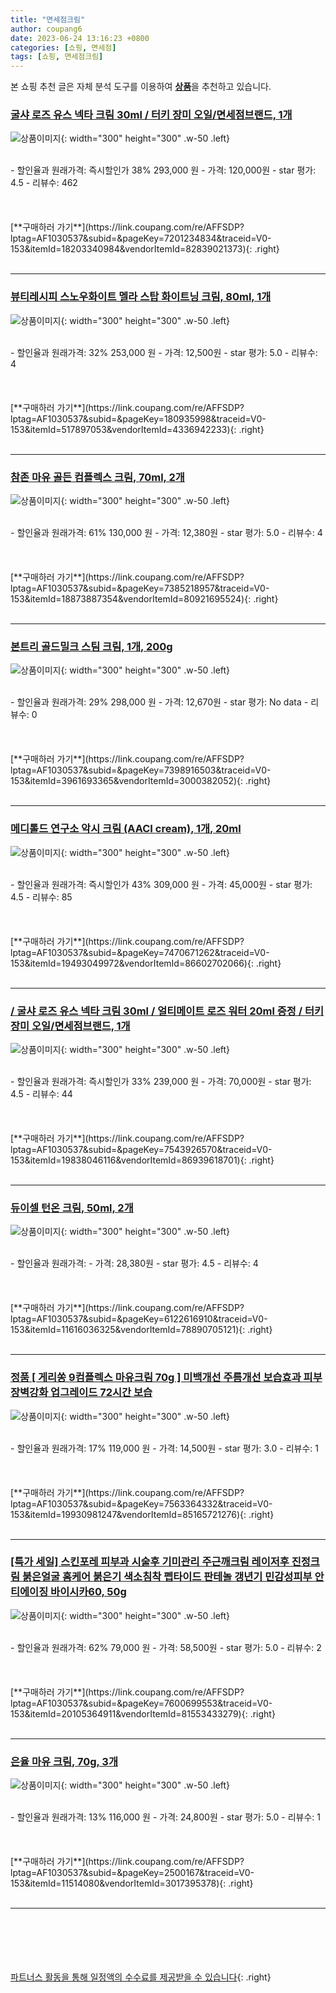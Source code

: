 ```yaml
---
title: "면세점크림"
author: coupang6
date: 2023-06-24 13:16:23 +0800
categories: [쇼핑, 면세점]
tags: [쇼핑, 면세점크림]
---
```


본 쇼핑 추천 글은 자체 분석 도구를 이용하여 [**상품**](https://link.coupang.com/a/bao1ui)을 추천하고 있습니다.

### [굴샤 로즈 유스 넥타 크림 30ml / 터키 장미 오일/면세점브랜드, 1개](https://link.coupang.com/re/AFFSDP?lptag=AF1030537&subid=&pageKey=7201234834&traceid=V0-153&itemId=18203340984&vendorItemId=82839021373)

![상품이미지](https://thumbnail9.coupangcdn.com/thumbnails/remote/230x230ex/image/vendor_inventory/dd1e/13c382def046fafed7a250705486dd86819157888fc05158f2bb7cc33771.jpg){: width="300" height="300" .w-50 .left}


<br>
- 할인율과 원래가격: 즉시할인가 38%  293,000   원
- 가격: 120,000원
- star 평가: 4.5
- 리뷰수: 462
<br>
<br>
<br>
<br>
[**구매하러 가기**](https://link.coupang.com/re/AFFSDP?lptag=AF1030537&subid=&pageKey=7201234834&traceid=V0-153&itemId=18203340984&vendorItemId=82839021373){: .right}
<br>
<br>

---

### [뷰티레시피 스노우화이트 멜라 스탑 화이트닝 크림, 80ml, 1개](https://link.coupang.com/re/AFFSDP?lptag=AF1030537&subid=&pageKey=180935998&traceid=V0-153&itemId=517897053&vendorItemId=4336942233)

![상품이미지](https://thumbnail9.coupangcdn.com/thumbnails/remote/230x230ex/image/retail/images/1259188174989223-111b4f81-602d-4f38-be82-4ceabff558f0.jpg){: width="300" height="300" .w-50 .left}


<br>
- 할인율과 원래가격: 32%  253,000   원
- 가격: 12,500원
- star 평가: 5.0
- 리뷰수: 4
<br>
<br>
<br>
<br>
[**구매하러 가기**](https://link.coupang.com/re/AFFSDP?lptag=AF1030537&subid=&pageKey=180935998&traceid=V0-153&itemId=517897053&vendorItemId=4336942233){: .right}
<br>
<br>

---

### [참존 마유 골든 컴플렉스 크림, 70ml, 2개](https://link.coupang.com/re/AFFSDP?lptag=AF1030537&subid=&pageKey=7385218957&traceid=V0-153&itemId=18873887354&vendorItemId=80921695524)

![상품이미지](https://thumbnail10.coupangcdn.com/thumbnails/remote/230x230ex/image/retail/images/1598435894786840-f27a47fb-fc9c-488e-ab77-bc8f618e6595.jpg){: width="300" height="300" .w-50 .left}


<br>
- 할인율과 원래가격: 61%  130,000   원
- 가격: 12,380원
- star 평가: 5.0
- 리뷰수: 4
<br>
<br>
<br>
<br>
[**구매하러 가기**](https://link.coupang.com/re/AFFSDP?lptag=AF1030537&subid=&pageKey=7385218957&traceid=V0-153&itemId=18873887354&vendorItemId=80921695524){: .right}
<br>
<br>

---

### [본트리 골드밀크 스팀 크림, 1개, 200g](https://link.coupang.com/re/AFFSDP?lptag=AF1030537&subid=&pageKey=7398916503&traceid=V0-153&itemId=3961693365&vendorItemId=3000382052)

![상품이미지](https://thumbnail10.coupangcdn.com/thumbnails/remote/230x230ex/image/retail/images/4788330822844213-b469c8fd-9d9b-4115-a791-232fa5439958.jpg){: width="300" height="300" .w-50 .left}


<br>
- 할인율과 원래가격: 29%  298,000   원
- 가격: 12,670원
- star 평가: No data
- 리뷰수: 0
<br>
<br>
<br>
<br>
[**구매하러 가기**](https://link.coupang.com/re/AFFSDP?lptag=AF1030537&subid=&pageKey=7398916503&traceid=V0-153&itemId=3961693365&vendorItemId=3000382052){: .right}
<br>
<br>

---

### [메디톨드 연구소 악시 크림 (AACI cream), 1개, 20ml](https://link.coupang.com/re/AFFSDP?lptag=AF1030537&subid=&pageKey=7470671262&traceid=V0-153&itemId=19493049972&vendorItemId=86602702066)

![상품이미지](https://thumbnail10.coupangcdn.com/thumbnails/remote/230x230ex/image/vendor_inventory/5225/d060cb06d124f0be41a47d646bc9d0d4f24cdd0987f9996c84d2aaf342eb.jpg){: width="300" height="300" .w-50 .left}


<br>
- 할인율과 원래가격: 즉시할인가 43%  309,000   원
- 가격: 45,000원
- star 평가: 4.5
- 리뷰수: 85
<br>
<br>
<br>
<br>
[**구매하러 가기**](https://link.coupang.com/re/AFFSDP?lptag=AF1030537&subid=&pageKey=7470671262&traceid=V0-153&itemId=19493049972&vendorItemId=86602702066){: .right}
<br>
<br>

---

### [/ 굴샤 로즈 유스 넥타 크림 30ml / 얼티메이트 로즈 워터 20ml 증정 / 터키 장미 오일/면세점브랜드, 1개](https://link.coupang.com/re/AFFSDP?lptag=AF1030537&subid=&pageKey=7543926570&traceid=V0-153&itemId=19838046116&vendorItemId=86939618701)

![상품이미지](https://thumbnail10.coupangcdn.com/thumbnails/remote/230x230ex/image/vendor_inventory/368c/54844f270b200212c93d00b653bfe004f6cf0fc4852b4f65c6d87b382527.jpg){: width="300" height="300" .w-50 .left}


<br>
- 할인율과 원래가격: 즉시할인가 33%  239,000   원
- 가격: 70,000원
- star 평가: 4.5
- 리뷰수: 44
<br>
<br>
<br>
<br>
[**구매하러 가기**](https://link.coupang.com/re/AFFSDP?lptag=AF1030537&subid=&pageKey=7543926570&traceid=V0-153&itemId=19838046116&vendorItemId=86939618701){: .right}
<br>
<br>

---

### [듀이셀 턴온 크림, 50ml, 2개](https://link.coupang.com/re/AFFSDP?lptag=AF1030537&subid=&pageKey=6122616910&traceid=V0-153&itemId=11616036325&vendorItemId=78890705121)

![상품이미지](https://thumbnail10.coupangcdn.com/thumbnails/remote/230x230ex/image/retail/images/1848357728764749-4b2d29d9-eb4b-4b34-ade3-83d9a137ef45.jpg){: width="300" height="300" .w-50 .left}


<br>
- 할인율과 원래가격: 
- 가격: 28,380원
- star 평가: 4.5
- 리뷰수: 4
<br>
<br>
<br>
<br>
[**구매하러 가기**](https://link.coupang.com/re/AFFSDP?lptag=AF1030537&subid=&pageKey=6122616910&traceid=V0-153&itemId=11616036325&vendorItemId=78890705121){: .right}
<br>
<br>

---

### [정품 [ 게리쏭 9컴플렉스 마유크림 70g ] 미백개선 주름개선 보습효과 피부장벽강화 업그레이드 72시간 보습](https://link.coupang.com/re/AFFSDP?lptag=AF1030537&subid=&pageKey=7563364332&traceid=V0-153&itemId=19930981247&vendorItemId=85165721276)

![상품이미지](https://thumbnail7.coupangcdn.com/thumbnails/remote/230x230ex/image/vendor_inventory/bf09/18f68ffecb1094f82c8a18d54c66d46f262b4f2ea0f3435b21e079449e77.png){: width="300" height="300" .w-50 .left}


<br>
- 할인율과 원래가격: 17%  119,000   원
- 가격: 14,500원
- star 평가: 3.0
- 리뷰수: 1
<br>
<br>
<br>
<br>
[**구매하러 가기**](https://link.coupang.com/re/AFFSDP?lptag=AF1030537&subid=&pageKey=7563364332&traceid=V0-153&itemId=19930981247&vendorItemId=85165721276){: .right}
<br>
<br>

---

### [[특가 세일] 스킨포레 피부과 시술후 기미관리 주근깨크림 레이저후 진정크림 붉은얼굴 홈케어 붉은기 색소침착 펩타이드 판테놀 갱년기 민감성피부 안티에이징 바이시카60, 50g](https://link.coupang.com/re/AFFSDP?lptag=AF1030537&subid=&pageKey=7600699553&traceid=V0-153&itemId=20105364911&vendorItemId=81553433279)

![상품이미지](https://thumbnail7.coupangcdn.com/thumbnails/remote/230x230ex/image/vendor_inventory/3dc1/6c72577cebb4d5fee3de6b03263be361cd28a6d54ead0fbdec0814a1f6b5.jpg){: width="300" height="300" .w-50 .left}


<br>
- 할인율과 원래가격: 62%  79,000   원
- 가격: 58,500원
- star 평가: 5.0
- 리뷰수: 2
<br>
<br>
<br>
<br>
[**구매하러 가기**](https://link.coupang.com/re/AFFSDP?lptag=AF1030537&subid=&pageKey=7600699553&traceid=V0-153&itemId=20105364911&vendorItemId=81553433279){: .right}
<br>
<br>

---

### [은율 마유 크림, 70g, 3개](https://link.coupang.com/re/AFFSDP?lptag=AF1030537&subid=&pageKey=2500167&traceid=V0-153&itemId=11514080&vendorItemId=3017395378)

![상품이미지](https://thumbnail8.coupangcdn.com/thumbnails/remote/230x230ex/image/retail/images/5658073043691964-05063f65-1a9f-49dd-a1c7-8bff7ed04d35.jpg){: width="300" height="300" .w-50 .left}


<br>
- 할인율과 원래가격: 13%  116,000   원
- 가격: 24,800원
- star 평가: 5.0
- 리뷰수: 1
<br>
<br>
<br>
<br>
[**구매하러 가기**](https://link.coupang.com/re/AFFSDP?lptag=AF1030537&subid=&pageKey=2500167&traceid=V0-153&itemId=11514080&vendorItemId=3017395378){: .right}
<br>
<br>

---
<br><br><br><br><br> [파트너스 활동을 통해 일정액의 수수료를 제공받을 수 있습니다](https://link.coupang.com/a/bao1ui){: .right}
